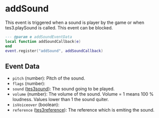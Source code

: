 # addSound

This event is triggered when a sound is player by the game or when tes3.playSound is called. This event can be blocked.

```lua
--- @param e addSoundEventData
local function addSoundCallback(e)
end
event.register("addSound", addSoundCallback)
```

## Event Data

* `pitch` (number): Pitch of the sound.
* `flags` (number): 
* `sound` ([tes3sound](../../types/tes3sound)): The sound going to be played.
* `volume` (number): The volume of the sound. Volume = 1 means 100 % loudness. Values lower than 1 the sound quiter.
* `isVoiceover` (boolean): 
* `reference` ([tes3reference](../../types/tes3reference)): The reference which is emiting the sound.

